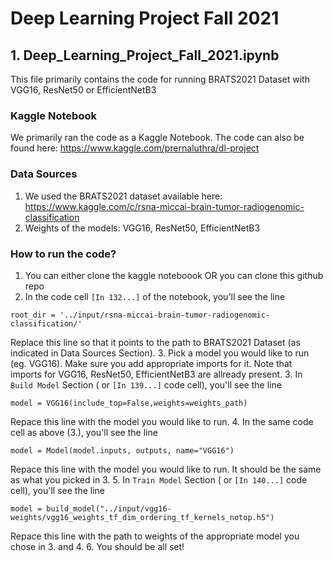 # Deep Learning Project Fall 2021

## 1. Deep_Learning_Project_Fall_2021.ipynb
This file primarily contains the code for running BRATS2021 Dataset with VGG16, ResNet50 or EfficientNetB3

### Kaggle Notebook
We primarily ran the code as a Kaggle Notebook. 
The code can also be found here: https://www.kaggle.com/prernaluthra/dl-project

### Data Sources
1. We used the BRATS2021 dataset available here: https://www.kaggle.com/c/rsna-miccai-brain-tumor-radiogenomic-classification
2. Weights of the models: VGG16, ResNet50, EfficientNetB3

### How to run the code?
1. You can either clone the kaggle noteboook OR you can clone this github repo
2. In the code cell `[In 132...]` of the notebook, you'll see the line
```
root_dir = '../input/rsna-miccai-brain-tumor-radiogenomic-classification/'
```
Replace this line so that it points to the path to BRATS2021 Dataset (as indicated in Data Sources Section).
3. Pick a model you would like to run (eg. VGG16). Make sure you add appropriate imports for it. Note that imports for VGG16, ResNet50, EfficientNetB3 are allready present.
3. In `Build Model` Section ( or `[In 139...]` code cell), you'll see the line
```
model = VGG16(include_top=False,weights=weights_path)
```
Repace this line with the model you would like to run. 
4. In the same code cell as above (3.), you'll see the line
```
model = Model(model.inputs, outputs, name="VGG16")
```
Repace this line with the model you would like to run. It should be the same as what you picked in 3.
5. In `Train Model` Section ( or `[In 140...]` code cell), you'll see the line
```
model = build_model("../input/vgg16-weights/vgg16_weights_tf_dim_ordering_tf_kernels_notop.h5")
```
Repace this line with the path to weights of the appropriate model you chose in 3. and 4.
6. You should be all set!
